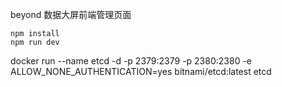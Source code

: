 beyond 数据大屏前端管理页面

```
npm install
npm run dev
```

docker run --name etcd -d -p 2379:2379 -p 2380:2380 -e ALLOW_NONE_AUTHENTICATION=yes bitnami/etcd:latest etcd
